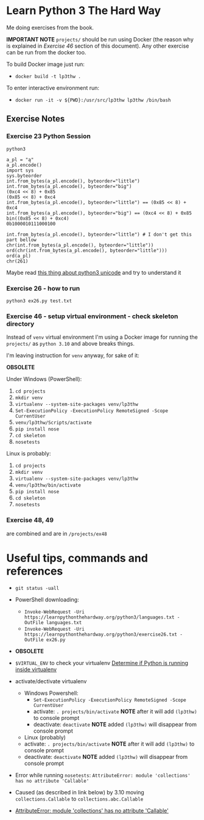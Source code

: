 # Learn Python 3 The Hard Way
Me doing exercises from the book.

**IMPORTANT NOTE** `projects/` should be run using Docker (the reason why is explained in *Exercise 46* section of this document). Any other exercise can be run from the docker too.

To build Docker image just run:
- `docker build -t lp3thw .`

To enter interactive environment run:
- `docker run -it -v ${PWD}:/usr/src/lp3thw lp3thw /bin/bash`

## Exercise Notes
### Exercise 23 Python Session

```
python3

a_pl = "ą"
a_pl.encode()
import sys
sys.byteorder
int.from_bytes(a_pl.encode(), byteorder="little")
int.from_bytes(a_pl.encode(), byteorder="big")
(0xc4 << 8) + 0x85
(0x85 << 8) + 0xc4
int.from_bytes(a_pl.encode(), byteorder="little") == (0x85 << 8) + 0xc4
int.from_bytes(a_pl.encode(), byteorder="big") == (0xc4 << 8) + 0x85
bin((0x85 << 8) + 0xc4)
0b1000010111000100

int.from_bytes(a_pl.encode(), byteorder="little") # I don't get this part bellow
chr(int.from_bytes(a_pl.encode(), byteorder="little"))
ord(chr(int.from_bytes(a_pl.encode(), byteorder="little")))
ord(a_pl)
chr(261)
```

Maybe read [this thing about python3 unicode](https://docs.python.org/3/howto/unicode.html) and try to understand it

### Exercise 26 - how to run
`python3 ex26.py test.txt`

### Exercise 46 - setup virtual environment - check skeleton directory
Instead of `venv` virtual environment I'm using a Docker image for running the `projects/` as `python 3.10` and above breaks things. 


I'm leaving instruction for `venv` anyway, for sake of it:

**OBSOLETE**

Under Windows (PowerShell):
1. `cd projects`
2. `mkdir venv`
2. `virtualenv --system-site-packages venv/lp3thw`
3. `Set-ExecutionPolicy -ExecutionPolicy RemoteSigned -Scope CurrentUser`
4. `venv/lp3thw/Scripts/activate`
5. `pip install nose`
6. `cd skeleton`
7. `nosetests`

Linux is probably:
1. `cd projects`
2. `mkdir venv`
2. `virtualenv --system-site-packages venv/lp3thw`
3. `venv/lp3thw/bin/activate`
4. `pip install nose`
5. `cd skeleton`
6. `nosetests`

### Exercise 48, 49
are combined and are in `/projects/ex48`


# Useful tips, commands and references
- `git status -uall`
- PowerShell downloading:
  * `Invoke-WebRequest -Uri https://learnpythonthehardway.org/python3/languages.txt -OutFile languages.txt`
  * `Invoke-WebRequest -Uri https://learnpythonthehardway.org/python3/exercise26.txt -OutFile ex26.py`


- **OBSOLETE**
- `$VIRTUAL_ENV` to check your virtualenv [Determine if Python is running inside virtualenv](https://stackoverflow.com/questions/1871549/determine-if-python-is-running-inside-virtualenv)
- activate/dectivate virtualenv
  - Windows Powershell:
    - `Set-ExecutionPolicy -ExecutionPolicy RemoteSigned -Scope CurrentUser`
    - activate: `. projects/bin/activate` **NOTE** after it will add `(lp3thw)` to console prompt 
    - deactivate: `deactivate` **NOTE** added `(lp3thw)` will disappear from console prompt
  - Linux (probably)
  - activate: `. projects/bin/activate` **NOTE** after it will add `(lp3thw)` to console prompt 
  - deactivate: `deactivate` **NOTE** added `(lp3thw)` will disappear from console prompt

- Error while running `nosetests`: `AttributeError: module 'collections' has no attribute 'Callable'`
- Caused (as described in link below) by 3.10 moving `collections.Callable` to `collections.abc.Callable`
- [AttributeError: module 'collections' has no attribute 'Callable'](https://stackoverflow.com/questions/69515086/error-attributeerror-collections-has-no-attribute-callable-using-beautifu)